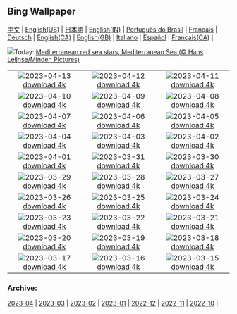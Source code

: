 ## Bing Wallpaper
[中文](README.md) |                     [English(US)](en-US.md) |                     [日本語](ja-JP.md) |                     [English(IN)](en-IN.md) |                     [Português do Brasil](pt-BR.md) |                     [Français](fr-FR.md) |                     [Deutsch](de-DE.md) |                     [English(CA)](en-CA.md) |                     [English(GB)](en-GB.md) |                     [Italiano](it-IT.md) |                     [Español](es-ES.md) |                     [Français(CA)](fr-CA.md) |                    

![](https://www.bing.com/th?id=OHR.RedSeaStars_EN-IN6663264044_UHD.jpg&w=1000)Today: [Mediterranean red sea stars, Mediterranean Sea (© Hans Leijnse/Minden Pictures)](https://www.bing.com/th?id=OHR.RedSeaStars_EN-IN6663264044_UHD.jpg)

|      |      |      |
| :----: | :----: | :----: |
|![](https://www.bing.com/th?id=OHR.PhloxSubulata_EN-IN8419741761_UHD.jpg&pid=hp&w=384&h=216&rs=1&c=4)2023-04-13 [download 4k](https://www.bing.com/th?id=OHR.PhloxSubulata_EN-IN8419741761_UHD.jpg)|![](https://www.bing.com/th?id=OHR.EuropeFromISS_EN-IN9083252103_UHD.jpg&pid=hp&w=384&h=216&rs=1&c=4)2023-04-12 [download 4k](https://www.bing.com/th?id=OHR.EuropeFromISS_EN-IN9083252103_UHD.jpg)|![](https://www.bing.com/th?id=OHR.MossyGrottoFalls_EN-IN6020207383_UHD.jpg&pid=hp&w=384&h=216&rs=1&c=4)2023-04-11 [download 4k](https://www.bing.com/th?id=OHR.MossyGrottoFalls_EN-IN6020207383_UHD.jpg)|
|![](https://www.bing.com/th?id=OHR.ElephantTwins_EN-IN8462102206_UHD.jpg&pid=hp&w=384&h=216&rs=1&c=4)2023-04-10 [download 4k](https://www.bing.com/th?id=OHR.ElephantTwins_EN-IN8462102206_UHD.jpg)|![](https://www.bing.com/th?id=OHR.Honnavaralavenderfields_EN-IN5301295864_UHD.jpg&pid=hp&w=384&h=216&rs=1&c=4)2023-04-09 [download 4k](https://www.bing.com/th?id=OHR.Honnavaralavenderfields_EN-IN5301295864_UHD.jpg)|![](https://www.bing.com/th?id=OHR.NIrelandGiants_EN-IN3889498881_UHD.jpg&pid=hp&w=384&h=216&rs=1&c=4)2023-04-08 [download 4k](https://www.bing.com/th?id=OHR.NIrelandGiants_EN-IN3889498881_UHD.jpg)|
|![](https://www.bing.com/th?id=OHR.KitsAspen_EN-IN5758206961_UHD.jpg&pid=hp&w=384&h=216&rs=1&c=4)2023-04-07 [download 4k](https://www.bing.com/th?id=OHR.KitsAspen_EN-IN5758206961_UHD.jpg)|![](https://www.bing.com/th?id=OHR.ArizonaPinkMoon_EN-IN4652684709_UHD.jpg&pid=hp&w=384&h=216&rs=1&c=4)2023-04-06 [download 4k](https://www.bing.com/th?id=OHR.ArizonaPinkMoon_EN-IN4652684709_UHD.jpg)|![](https://www.bing.com/th?id=OHR.BlackGrouseLekking_EN-IN4229465462_UHD.jpg&pid=hp&w=384&h=216&rs=1&c=4)2023-04-05 [download 4k](https://www.bing.com/th?id=OHR.BlackGrouseLekking_EN-IN4229465462_UHD.jpg)|
|![](https://www.bing.com/th?id=OHR.RomanBridge_EN-IN3805962366_UHD.jpg&pid=hp&w=384&h=216&rs=1&c=4)2023-04-04 [download 4k](https://www.bing.com/th?id=OHR.RomanBridge_EN-IN3805962366_UHD.jpg)|![](https://www.bing.com/th?id=OHR.AgraFort_EN-IN2182877120_UHD.jpg&pid=hp&w=384&h=216&rs=1&c=4)2023-04-03 [download 4k](https://www.bing.com/th?id=OHR.AgraFort_EN-IN2182877120_UHD.jpg)|![](https://www.bing.com/th?id=OHR.JavaBromo_EN-IN1237578882_UHD.jpg&pid=hp&w=384&h=216&rs=1&c=4)2023-04-02 [download 4k](https://www.bing.com/th?id=OHR.JavaBromo_EN-IN1237578882_UHD.jpg)|
|![](https://www.bing.com/th?id=OHR.FrogMonth_EN-IN8624430207_UHD.jpg&pid=hp&w=384&h=216&rs=1&c=4)2023-04-01 [download 4k](https://www.bing.com/th?id=OHR.FrogMonth_EN-IN8624430207_UHD.jpg)|![](https://www.bing.com/th?id=OHR.SteyrRiver_EN-IN8520980811_UHD.jpg&pid=hp&w=384&h=216&rs=1&c=4)2023-03-31 [download 4k](https://www.bing.com/th?id=OHR.SteyrRiver_EN-IN8520980811_UHD.jpg)|![](https://www.bing.com/th?id=OHR.PeacockFeathers_EN-IN8331887553_UHD.jpg&pid=hp&w=384&h=216&rs=1&c=4)2023-03-30 [download 4k](https://www.bing.com/th?id=OHR.PeacockFeathers_EN-IN8331887553_UHD.jpg)|
|![](https://www.bing.com/th?id=OHR.NuzzleManatee_EN-IN7884825873_UHD.jpg&pid=hp&w=384&h=216&rs=1&c=4)2023-03-29 [download 4k](https://www.bing.com/th?id=OHR.NuzzleManatee_EN-IN7884825873_UHD.jpg)|![](https://www.bing.com/th?id=OHR.MWDolomites_EN-IN8169691025_UHD.jpg&pid=hp&w=384&h=216&rs=1&c=4)2023-03-28 [download 4k](https://www.bing.com/th?id=OHR.MWDolomites_EN-IN8169691025_UHD.jpg)|![](https://www.bing.com/th?id=OHR.NYCClouds_EN-IN8049510412_UHD.jpg&pid=hp&w=384&h=216&rs=1&c=4)2023-03-27 [download 4k](https://www.bing.com/th?id=OHR.NYCClouds_EN-IN8049510412_UHD.jpg)|
|![](https://www.bing.com/th?id=OHR.WildAnza_EN-IN7931944154_UHD.jpg&pid=hp&w=384&h=216&rs=1&c=4)2023-03-26 [download 4k](https://www.bing.com/th?id=OHR.WildAnza_EN-IN7931944154_UHD.jpg)|![](https://www.bing.com/th?id=OHR.CecilBrewerStaircase_EN-IN7826094970_UHD.jpg&pid=hp&w=384&h=216&rs=1&c=4)2023-03-25 [download 4k](https://www.bing.com/th?id=OHR.CecilBrewerStaircase_EN-IN7826094970_UHD.jpg)|![](https://www.bing.com/th?id=OHR.WildGarlic_EN-IN7555764856_UHD.jpg&pid=hp&w=384&h=216&rs=1&c=4)2023-03-24 [download 4k](https://www.bing.com/th?id=OHR.WildGarlic_EN-IN7555764856_UHD.jpg)|
|![](https://www.bing.com/th?id=OHR.CloudsPatagonia_EN-IN6244546771_UHD.jpg&pid=hp&w=384&h=216&rs=1&c=4)2023-03-23 [download 4k](https://www.bing.com/th?id=OHR.CloudsPatagonia_EN-IN6244546771_UHD.jpg)|![](https://www.bing.com/th?id=OHR.LakePowellAerial_EN-IN6318271413_UHD.jpg&pid=hp&w=384&h=216&rs=1&c=4)2023-03-22 [download 4k](https://www.bing.com/th?id=OHR.LakePowellAerial_EN-IN6318271413_UHD.jpg)|![](https://www.bing.com/th?id=OHR.ColourDay_EN-IN6387736862_UHD.jpg&pid=hp&w=384&h=216&rs=1&c=4)2023-03-21 [download 4k](https://www.bing.com/th?id=OHR.ColourDay_EN-IN6387736862_UHD.jpg)|
|![](https://www.bing.com/th?id=OHR.PurpleCrocus_EN-IN6459199617_UHD.jpg&pid=hp&w=384&h=216&rs=1&c=4)2023-03-20 [download 4k](https://www.bing.com/th?id=OHR.PurpleCrocus_EN-IN6459199617_UHD.jpg)|![](https://www.bing.com/th?id=OHR.BarnOwlWinter_EN-IN3777694319_UHD.jpg&pid=hp&w=384&h=216&rs=1&c=4)2023-03-19 [download 4k](https://www.bing.com/th?id=OHR.BarnOwlWinter_EN-IN3777694319_UHD.jpg)|![](https://www.bing.com/th?id=OHR.GreatCormorants_EN-IN8310694771_UHD.jpg&pid=hp&w=384&h=216&rs=1&c=4)2023-03-18 [download 4k](https://www.bing.com/th?id=OHR.GreatCormorants_EN-IN8310694771_UHD.jpg)|
|![](https://www.bing.com/th?id=OHR.BallyvooneyCove_EN-IN6672329734_UHD.jpg&pid=hp&w=384&h=216&rs=1&c=4)2023-03-17 [download 4k](https://www.bing.com/th?id=OHR.BallyvooneyCove_EN-IN6672329734_UHD.jpg)|![](https://www.bing.com/th?id=OHR.ChengduPanda_EN-IN6734741630_UHD.jpg&pid=hp&w=384&h=216&rs=1&c=4)2023-03-16 [download 4k](https://www.bing.com/th?id=OHR.ChengduPanda_EN-IN6734741630_UHD.jpg)|![](https://www.bing.com/th?id=OHR.AquarioNatural_EN-IN6876909574_UHD.jpg&pid=hp&w=384&h=216&rs=1&c=4)2023-03-15 [download 4k](https://www.bing.com/th?id=OHR.AquarioNatural_EN-IN6876909574_UHD.jpg)|


### Archive:
[2023-04](archive/en-IN/202304/README.md) | [2023-03](archive/en-IN/202303/README.md) | [2023-02](archive/en-IN/202302/README.md) | [2023-01](archive/en-IN/202301/README.md) | [2022-12](archive/en-IN/202212/README.md) | [2022-11](archive/en-IN/202211/README.md) | [2022-10](archive/en-IN/202210/README.md) | 